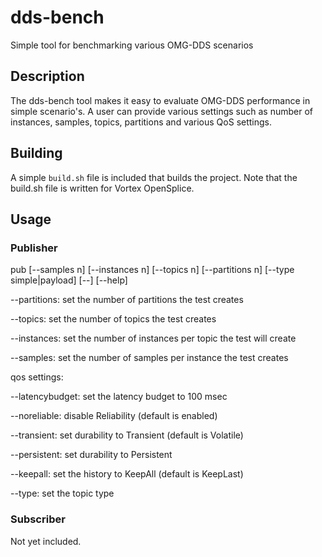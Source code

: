 # dds-bench
Simple tool for benchmarking various OMG-DDS scenarios

## Description
The dds-bench tool makes it easy to evaluate OMG-DDS performance in simple scenario's. A user can provide various settings such as number of instances, samples, topics, partitions and various QoS settings.

## Building
A simple `build.sh` file is included that builds the project. Note that the build.sh file is written for Vortex OpenSplice.

## Usage
### Publisher
 pub [--samples n] [--instances n] [--topics n] [--partitions n] [--type simple|payload] [--<qos>] [--help]
 
   --partitions:    set the number of partitions the test creates
   
   --topics:        set the number of topics the test creates
   
   --instances:     set the number of instances per topic the test will create
   
   --samples:       set the number of samples per instance the test creates
   
 qos settings:
 
   --latencybudget: set the latency budget to 100 msec
   
   --noreliable:    disable Reliability (default is enabled)
   
   --transient:     set durability to Transient (default is Volatile)
   
   --persistent:    set durability to Persistent
   
   --keepall:       set the history to KeepAll (default is KeepLast)
   
   --type:          set the topic type
   
### Subscriber
Not yet included.
